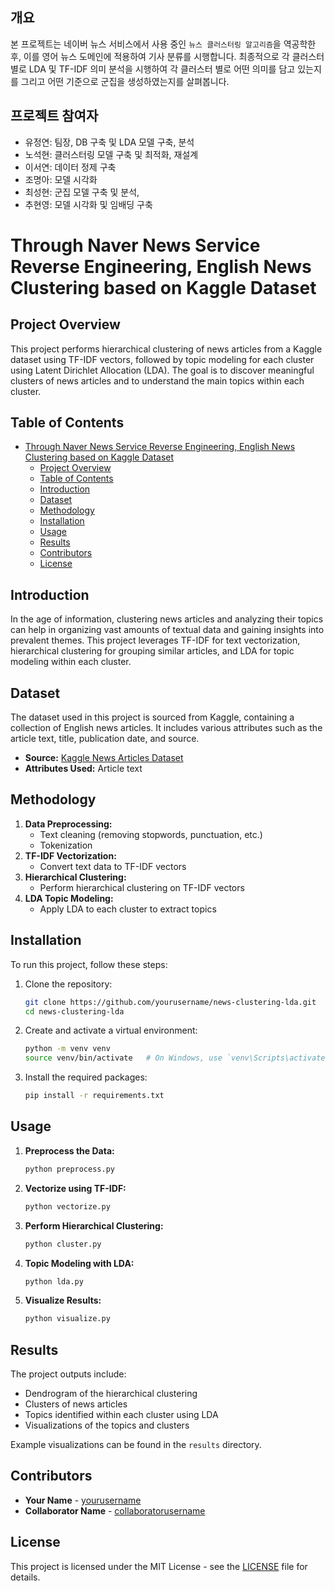 ## 개요
본 프로젝트는 네이버 뉴스 서비스에서 사용 중인 `뉴스 클러스터링 알고리즘`을 역공학한 후, 이를 영어 뉴스 도메인에 적용하여 기사 분류를 시행합니다. 최종적으로 각 클러스터 별로 LDA 및 TF-IDF 의미 분석을 시행하여 각 클러스터 별로 어떤 의미를 담고 있는지를 그리고 어떤 기준으로 군집을 생성하였는지를 살펴봅니다.


## 프로젝트 참여자
- 유정연: 팀장, DB 구축 및 LDA 모델 구축, 분석
- 노석현: 클러스터링 모델 구축 및 최적화, 재설계
- 이서연: 데이터 정제 구축
- 조명아: 모델 시각화
- 최성현: 군집 모델 구축 및 분석, 
- 추현영: 모델 시각화 및 임배딩 구축


# Through Naver News Service Reverse Engineering, English News Clustering based on Kaggle Dataset

## Project Overview
This project performs hierarchical clustering of news articles from a Kaggle dataset using TF-IDF vectors, followed by topic modeling for each cluster using Latent Dirichlet Allocation (LDA). The goal is to discover meaningful clusters of news articles and to understand the main topics within each cluster.

## Table of Contents
- [Through Naver News Service Reverse Engineering, English News Clustering based on Kaggle Dataset](#through-naver-news-service-reverse-engineering-english-news-clustering-based-on-kaggle-dataset)
  - [Project Overview](#project-overview)
  - [Table of Contents](#table-of-contents)
  - [Introduction](#introduction)
  - [Dataset](#dataset)
  - [Methodology](#methodology)
  - [Installation](#installation)
  - [Usage](#usage)
  - [Results](#results)
  - [Contributors](#contributors)
  - [License](#license)

## Introduction
In the age of information, clustering news articles and analyzing their topics can help in organizing vast amounts of textual data and gaining insights into prevalent themes. This project leverages TF-IDF for text vectorization, hierarchical clustering for grouping similar articles, and LDA for topic modeling within each cluster.

## Dataset
The dataset used in this project is sourced from Kaggle, containing a collection of English news articles. It includes various attributes such as the article text, title, publication date, and source.

- **Source:** [Kaggle News Articles Dataset](https://www.kaggle.com/snapcrack/all-the-news)
- **Attributes Used:** Article text

## Methodology
1. **Data Preprocessing:** 
    - Text cleaning (removing stopwords, punctuation, etc.)
    - Tokenization
2. **TF-IDF Vectorization:** 
    - Convert text data to TF-IDF vectors
3. **Hierarchical Clustering:** 
    - Perform hierarchical clustering on TF-IDF vectors
4. **LDA Topic Modeling:** 
    - Apply LDA to each cluster to extract topics

## Installation
To run this project, follow these steps:

1. Clone the repository:
    ```bash
    git clone https://github.com/yourusername/news-clustering-lda.git
    cd news-clustering-lda
    ```
2. Create and activate a virtual environment:
    ```bash
    python -m venv venv
    source venv/bin/activate   # On Windows, use `venv\Scripts\activate`
    ```
3. Install the required packages:
    ```bash
    pip install -r requirements.txt
    ```

## Usage
1. **Preprocess the Data:**
    ```bash
    python preprocess.py
    ```
2. **Vectorize using TF-IDF:**
    ```bash
    python vectorize.py
    ```
3. **Perform Hierarchical Clustering:**
    ```bash
    python cluster.py
    ```
4. **Topic Modeling with LDA:**
    ```bash
    python lda.py
    ```
5. **Visualize Results:**
    ```bash
    python visualize.py
    ```

## Results
The project outputs include:
- Dendrogram of the hierarchical clustering
- Clusters of news articles
- Topics identified within each cluster using LDA
- Visualizations of the topics and clusters

Example visualizations can be found in the `results` directory.

## Contributors
- **Your Name** - [yourusername](https://github.com/yourusername)
- **Collaborator Name** - [collaboratorusername](https://github.com/collaboratorusername)

## License
This project is licensed under the MIT License - see the [LICENSE](LICENSE) file for details.
